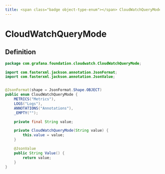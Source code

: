 ```yaml
---
title: <span class="badge object-type-enum"></span> CloudWatchQueryMode
---
```

# <span class="badge object-type-enum"></span> CloudWatchQueryMode

## Definition

```java
package com.grafana.foundation.cloudwatch.CloudWatchQueryMode;

import com.fasterxml.jackson.annotation.JsonFormat;
import com.fasterxml.jackson.annotation.JsonValue;


@JsonFormat(shape = JsonFormat.Shape.OBJECT)
public enum CloudWatchQueryMode {
    METRICS("Metrics"),
    LOGS("Logs"),
    ANNOTATIONS("Annotations"),
    _EMPTY("");

    private final String value;

    private CloudWatchQueryMode(String value) {
        this.value = value;
    }

    @JsonValue
    public String Value() {
        return value;
    }
}

```
